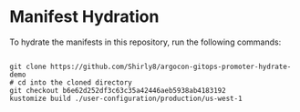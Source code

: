
# Manifest Hydration

To hydrate the manifests in this repository, run the following commands:

```shell

git clone https://github.com/Shirly8/argocon-gitops-promoter-hydrate-demo
# cd into the cloned directory
git checkout b6e62d252df3c63c35a42446aeb5938ab4183192
kustomize build ./user-configuration/production/us-west-1
```